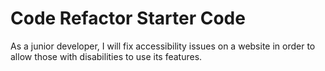 # Code Refactor Starter Code

As a junior developer, I will fix accessibility issues on a website in order to 
allow those with disabilities to use its features.